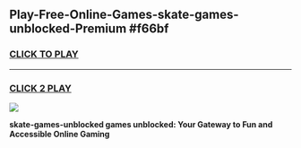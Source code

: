 
## Play-Free-Online-Games-skate-games-unblocked-Premium #f66bf
<h3>
<a href="https://premium.freeplayer.one?title=skate-games-unblocked&ref=8M">CLICK TO PLAY</a></h3>
<hr>

<h3>
<a href="https://premium.freeplayer.one?title=skate-games-unblocked&ref=8M">CLICK 2 PLAY</a>
  
</h3>

<a href="https://premium.freeplayer.one?title=skate-games-unblocked&ref=8M"><img src="https://clearcache.store/games.png"></a>


**skate-games-unblocked games unblocked: Your Gateway to Fun and Accessible Online Gaming**
